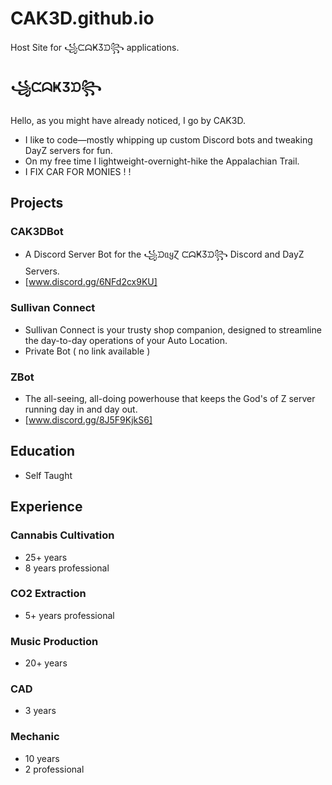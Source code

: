 # CAK3D.github.io
Host Site for ꧁ᙅᗣҜӠᙃ꧂ applications. 

## ꧁ᙅᗣҜӠᙃ꧂
Hello, as you might have already noticed, I go by CAK3D.
- I like to code—mostly whipping up custom Discord bots and 
tweaking DayZ servers for fun. 
- On my free time I lightweight-overnight-hike the Appalachian 
Trail.
- I FIX CAR FOR MONIES ! !

## Projects
### CAK3DBot
- A Discord Server Bot for the ꧁ᙃᥲყⱿ ᙅᗣҜӠᙃ꧂ Discord and
DayZ Servers.
- [www.discord.gg/6NFd2cx9KU]

### Sullivan Connect
- Sullivan Connect is your trusty shop companion, 
designed to streamline the day-to-day operations 
of your Auto Location. 
- Private Bot ( no link available )

### ZBot
-  The all-seeing, all-doing powerhouse that keeps
the God's of Z server running day in and day out.
- [www.discord.gg/8J5F9KjkS6]

## Education
- Self Taught

## Experience
### Cannabis Cultivation
- 25+ years
- 8 years professional
### CO2 Extraction
- 5+ years professional
### Music Production
- 20+ years
### CAD
- 3 years
### Mechanic
- 10 years
- 2 professional
  
